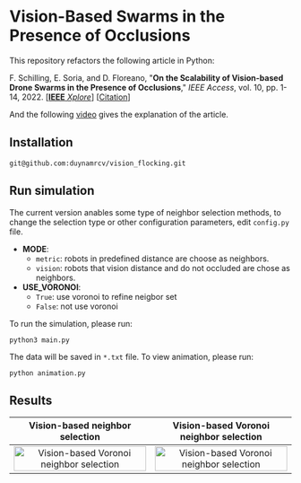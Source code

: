 # Vision-Based Swarms in the Presence of Occlusions

This repository refactors the following article in Python:

F. Schilling, E. Soria, and D. Floreano, "**On the Scalability of Vision-based Drone Swarms in the Presence of Occlusions**," *IEEE Access*, vol. 10, pp. 1-14, 2022. [[**IEEE** *Xplore*](https://ieeexplore.ieee.org/abstract/document/9732989)] [[Citation](#citation)]

And the following [video](https://youtu.be/3-O85lB_DJQ) gives the explanation of the article.

## Installation
```
git@github.com:duynamrcv/vision_flocking.git
```

## Run simulation
The current version anables some type of neighbor selection methods, to change the selection type or other configuration parameters, edit `config.py` file.

* **MODE**:
    * `metric`: robots in predefined distance are choose as neighbors.
    * `vision`: robots that vision distance and do not occluded are chose as neighbors.
* **USE_VORONOI**:
    * `True`: use voronoi to refine neigbor set
    * `False`: not use voronoi

To run the simulation, please run:
```
python3 main.py
```
The data will be saved in `*.txt` file. To view animation, please run:
```
python animation.py
```

## Results
| Vision-based neighbor selection | Vision-based Voronoi neighbor selection |
| :---:        |     :---:      |
|  <a href="results/vision_True.gif"><img src="results/vision_False.gif" alt="Vision-based Voronoi neighbor selection" width="100%" ></a>   | <a href="results/vision_False.gif"><img src="results/vision_True.gif" alt="Vision-based Voronoi neighbor selection" width="100%" ></a>    |

